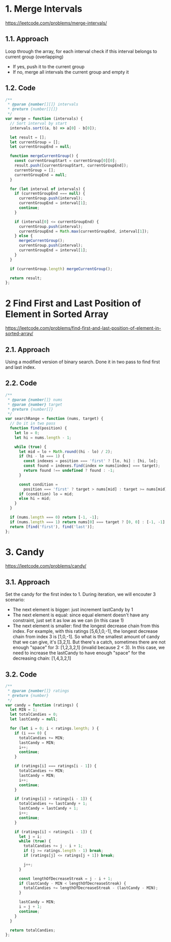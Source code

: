 # 1. Merge Intervals
https://leetcode.com/problems/merge-intervals/

## 1.1. Approach
Loop through the array, for each interval check if this interval belongs to current group (overlapping)
- If yes, push it to the current group
- If no, merge all intervals the current group and empty it

## 1.2. Code
```js
/**
 * @param {number[][]} intervals
 * @return {number[][]}
 */
var merge = function (intervals) {
  // Sort interval by start
  intervals.sort((a, b) => a[0] - b[0]);

  let result = [];
  let currentGroup = [];
  let currentGroupEnd = null;

  function mergeCurrentGroup() {
    const currentGroupStart = currentGroup[0][0];
    result.push([currentGroupStart, currentGroupEnd]);
    currentGroup = [];
    currentGroupEnd = null;
  }

  for (let interval of intervals) {
    if (currentGroupEnd === null) {
      currentGroup.push(interval);
      currentGroupEnd = interval[1];
      continue;
    }

    if (interval[0] <= currentGroupEnd) {
      currentGroup.push(interval);
      currentGroupEnd = Math.max(currentGroupEnd, interval[1]);
    } else {
      mergeCurrentGroup();
      currentGroup.push(interval);
      currentGroupEnd = interval[1];
    }
  }

  if (currentGroup.length) mergeCurrentGroup();

  return result;
};
```

# 2 Find First and Last Position of Element in Sorted Array
https://leetcode.com/problems/find-first-and-last-position-of-element-in-sorted-array/

## 2.1. Approach
Using a modified version of binary search. Done it in two pass to find first and last index.

## 2.2. Code
```js
/**
 * @param {number[]} nums
 * @param {number} target
 * @return {number[]}
 */
var searchRange = function (nums, target) {
  // Do it in two pass
  function find(position) {
    let lo = 0;
    let hi = nums.length - 1;

    while (true) {
      let mid = lo + Math.round((hi - lo) / 2);
      if (hi - lo === 1) {
        const indexes = position === 'first' ? [lo, hi] : [hi, lo];
        const found = indexes.find(index => nums[index] === target);
        return found !== undefined ? found : -1;
      }

      const condition =
        position === 'first' ? target > nums[mid] : target >= nums[mid];
      if (condition) lo = mid;
      else hi = mid;
    }
  }

  if (nums.length === 0) return [-1, -1];
  if (nums.length === 1) return nums[0] === target ? [0, 0] : [-1, -1];
  return [find('first'), find('last')];
};
```

# 3. Candy
https://leetcode.com/problems/candy/

## 3.1. Approach
Set the candy for the first index to 1. During iteration, we will encouter 3 scenario:
- The next element is bigger: just increment lastCandy by 1
- The next element is equal: since equal element doesn't have any constraint, just set it as low as we can (in this case 1)
- The next element is smaller: find the longest decrease chain from this index. For example, with this ratings [5,6,1,0,-1], the longest decrease chain from index 3 is [1,0,-1]. So what is the smallest amount of candy that we can give, it's [3,2,1]. But there's a catch, sometimes there are not enough "space" for 3: [1,2,3,2,1] (invalid because 2 < 3). In this case, we need to increase the lastCandy to have enough "space" for the decreasing chain: [1,4,3,2,1]

## 3.2. Code
```js
/**
 * @param {number[]} ratings
 * @return {number}
 */
var candy = function (ratings) {
  let MIN = 1;
  let totalCandies = 0;
  let lastCandy = null;

  for (let i = 0; i < ratings.length; ) {
    if (i === 0) {
      totalCandies += MIN;
      lastCandy = MIN;
      i++;
      continue;
    }

    if (ratings[i] === ratings[i - 1]) {
      totalCandies += MIN;
      lastCandy = MIN;
      i++;
      continue;
    }

    if (ratings[i] > ratings[i - 1]) {
      totalCandies += lastCandy + 1;
      lastCandy = lastCandy + 1;
      i++;
      continue;
    }

    if (ratings[i] < ratings[i - 1]) {
      let j = i;
      while (true) {
        totalCandies += j - i + 1;
        if (j >= ratings.length - 1) break;
        if (ratings[j] <= ratings[j + 1]) break;

        j++;
      }

      const lengthOfDecreaseStreak = j - i + 1;
      if (lastCandy - MIN < lengthOfDecreaseStreak) {
        totalCandies += lengthOfDecreaseStreak - (lastCandy - MIN);
      }

      lastCandy = MIN;
      i = j + 1;
      continue;
    }
  }

  return totalCandies;
};
```